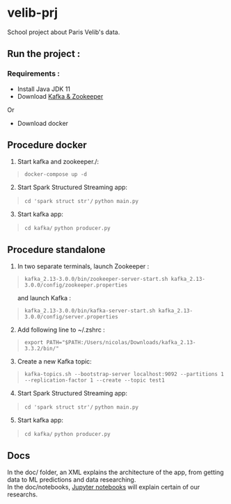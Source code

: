 # velib-prj
School project about Paris Velib's data.

## Run the project : 
### Requirements :
- Install Java JDK 11
- Download [Kafka & Zookeeper](https://kafka.apache.org/downloads)

Or
- Download docker

## Procedure docker
1. Start kafka and zookeeper./:
> `docker-compose up -d`

2. Start Spark Structured Streaming app: 
> `cd 'spark struct str'/`
> `python main.py`

3. Start kafka app:
> `cd kafka/`
> `python producer.py`

## Procedure standalone
1. In two separate terminals, launch Zookeeper :
> `kafka_2.13-3.0.0/bin/zookeeper-server-start.sh kafka_2.13-3.0.0/config/zookeeper.properties`

&nbsp;&nbsp;&nbsp;&nbsp;&nbsp;&nbsp;and launch Kafka :

> `kafka_2.13-3.0.0/bin/kafka-server-start.sh kafka_2.13-3.0.0/config/server.properties`

2. Add following line to ~/.zshrc :

>`export PATH="$PATH:/Users/nicolas/Downloads/kafka_2.13-3.3.2/bin/"`

3. Create a new Kafka topic:

> `kafka-topics.sh --bootstrap-server localhost:9092 --partitions 1 --replication-factor 1 --create --topic test1`

4. Start Spark Structured Streaming app: 
> `cd 'spark struct str'/`
> `python main.py`

5. Start kafka app:
> `cd kafka/`
> `python producer.py`

## Docs
In the doc/ folder, an XML explains the architecture of the app, from getting data to ML predictions and data researching.<br>
In the doc/notebooks, [Jupyter notebooks](https://jupyter.org) will explain certain of our researchs.
